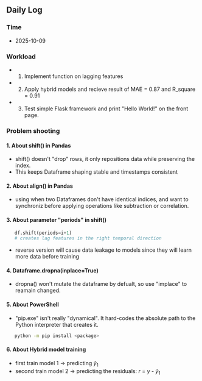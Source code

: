 ## Daily Log
### Time
- 2025-10-09

### Workload
- 1. Implement function on lagging features
- 2. Apply hybrid models and recieve result of MAE = 0.87 and R_square = 0.91
- 3. Test simple Flask framework and print "Hello World!" on the front page.

### Problem shooting
#### 1. About shift() in Pandas
- shift() doesn't "drop" rows, it only repositions data while preserving the index.
- This keeps Dataframe shaping stable and timestamps consistent

#### 2. About align() in Pandas
- using when two Dataframes don't have identical indices, and want to synchroniz before applying operations like subtraction or correlation.

#### 3. About parameter "periods" in shift()
```python
   df.shift(periods=i+1)
   # creates lag features in the right temporal direction
```
- reverse version will cause data leakage to models since they will learn more data before training

#### 4. Dataframe.dropna(inplace=True)
- dropna() won't mutate the dataframe by defualt, so use "implace" to reamain changed.

#### 5. About PowerShell
- "pip.exe" isn't really "dynamical". It hard-codes the absolute path to the Python interpreter that creates it.
```bash
   python -m pip install <package>
```

#### 6. About Hybrid model training
- first train model 1 -> predicting $\hat{y}_1$
- second train model 2 -> predicting the residuals: ${r}$ $=$ ${y}$ - $\hat{y}_1$